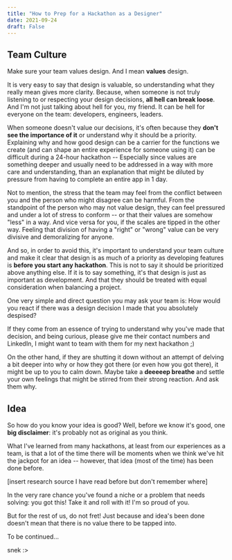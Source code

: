 ```yaml
---
title: "How to Prep for a Hackathon as a Designer"
date: 2021-09-24
draft: False
---
```


## Team Culture
Make sure your team values design. And I mean **values** design. 

It is very easy to say that design is valuable, so understanding what they really mean gives more clarity. Because, when someone is not truly listening to or respecting your design decisions, **all hell can break loose**. And I'm not just talking about hell for you, my friend. It can be hell for everyone on the team: developers, engineers, leaders.

When someone doesn't value our decisions, it's often because they **don't see the importance of it** or understand why it should be a priority. Explaining why and how good design can be a carrier for the functions we create (and can shape an entire experience for someone using it) can be difficult during a 24-hour hackathon -- Especially since values are something deeper and usually need to be addressed in a way with more care and understanding, than an explanation that might be diluted by pressure from having to complete an entire app in 1 day.

Not to mention, the stress that the team may feel from the conflict between you and the person who might disagree can be harmful. From the standpoint of the person who may not value design, they can feel pressured and under a lot of stress to conform -- or that their values are somehow "less" in a way. And vice versa for you, if the scales are tipped in the other way. Feeling that division of having a "right" or "wrong" value can be very divisive and demoralizing for anyone. 

And so, in order to avoid this, it's important to understand your team culture and make it clear that design is as much of a priority as developing features is **before you start any hackathon**. This is not to say it should be prioritized above anything else. If it is to say something, it's that design is just as important as development. And that they should be treated with equal consideration when balancing a project.

One very simple and direct question you may ask your team is: How would you react if there was a design decision I made that you absolutely despised?

If they come from an essence of trying to understand why you've made that decision, and being curious, please give me their contact numbers and LinkedIn, I might want to team with them for my next hackathon ;)

On the other hand, if they are shutting it down without an attempt of delving a bit deeper into why or how they got there (or even how you got there), it might be up to you to calm down. Maybe take a **deeeeep breathe** and settle your own feelings that might be stirred from their strong reaction. And ask them why.


## Idea
So how do you know your idea is good? Well, before we know it's good, one **big disclaimer**: it's probably not as original as you think.

What I've learned from many hackathons, at least from our experiences as a team, is that a lot of the time there will be moments when we think we've hit the jackpot for an idea -- however, that idea (most of the time) has been done before.

[insert research source I have read before but don't remember where]

In the very rare chance you've found a niche or a problem that needs solving: you got this! Take it and roll with it! I'm so proud of you.

But for the rest of us, do not fret! Just because and idea's been done doesn't mean that there is no value there to be tapped into.

To be continued...

snek :>